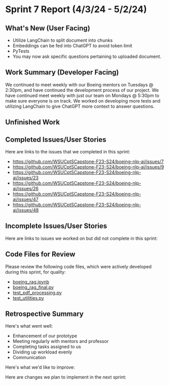 # Sprint 7 Report (4/3/24 - 5/2/24)

## What's New (User Facing)
 * Utilize LangChain to split document into chunks
 * Embeddings can be fed into ChatGPT to avoid token limit
 * PyTests
 * You may now ask specific questions pertaining to uploaded document.

## Work Summary (Developer Facing)
We continued to meet weekly with our Boeing mentors on Tuesdays @ 2:30pm, and have continued the development process of our project. We have continued meet weekly with just our team on Mondays @ 5:30pm to make sure everyone is on track. We worked on developing more tests and utilizing LangChain to give ChatGPT more context to answer questions.

## Unfinished Work

## Completed Issues/User Stories
Here are links to the issues that we completed in this sprint:

 * <https://github.com/WSUCptSCapstone-F23-S24/boeing-nlp-ai/issues/7>
 * <https://github.com/WSUCptSCapstone-F23-S24/boeing-nlp-ai/issues/9>
 * <https://github.com/WSUCptSCapstone-F23-S24/boeing-nlp-ai/issues/23>
 * <https://github.com/WSUCptSCapstone-F23-S24/boeing-nlp-ai/issues/26>
 * <https://github.com/WSUCptSCapstone-F23-S24/boeing-nlp-ai/issues/47>
 * <https://github.com/WSUCptSCapstone-F23-S24/boeing-nlp-ai/issues/48>
 
 ## Incomplete Issues/User Stories
 Here are links to issues we worked on but did not complete in this sprint:

## Code Files for Review
Please review the following code files, which were actively developed during this sprint, for quality:
 * [boeing_rag.ipynb](https://github.com/WSUCptSCapstone-F23-S24/boeing-nlp-ai/blob/main/v2/beoing_rag.ipynb)
 * [boeing_rag_final.py](https://github.com/WSUCptSCapstone-F23-S24/boeing-nlp-ai/blob/main/v2/boeing_rag_final.py)
 * [test_pdf_processing.py](https://github.com/WSUCptSCapstone-F23-S24/boeing-nlp-ai/blob/main/tests/test_pdf_processing.py)
 * [test_utilities.py](https://github.com/WSUCptSCapstone-F23-S24/boeing-nlp-ai/blob/main/tests/test_utilities.py)
 
## Retrospective Summary
Here's what went well:
  * Enhancement of our prototype
  * Meeting regularly with mentors and professor
  * Completing tasks assigned to us
  * Dividing up workload evenly
  * Communication
 
Here's what we'd like to improve:
  
Here are changes we plan to implement in the next sprint:
